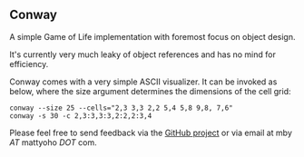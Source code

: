 ## Conway
A simple Game of Life implementation with foremost focus on object design.

It's currently very much leaky of object references and has no mind for
efficiency.

Conway comes with a very simple ASCII visualizer. It can be invoked as
below, where the size argument determines the dimensions of the cell grid:

    conway --size 25 --cells="2,3 3,3 2,2 5,4 5,8 9,8, 7,6"
    conway -s 30 -c 2,3:3,3:3,2:2,2:3,4

Please feel free to send feedback via the
[GitHub project](https://github.com/mattyoho/conway) or via email at
mby _AT_ mattyoho _DOT_ com.


